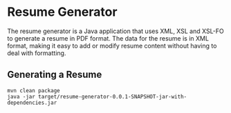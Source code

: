 # Resume Generator

The resume generator is a Java application that uses XML, XSL and XSL-FO to 
generate a resume in PDF format. The data for the resume is in XML format, 
making it easy to add or modify resume content without having to deal with
formatting.

## Generating a Resume

```
mvn clean package
java -jar target/resume-generator-0.0.1-SNAPSHOT-jar-with-dependencies.jar
```
